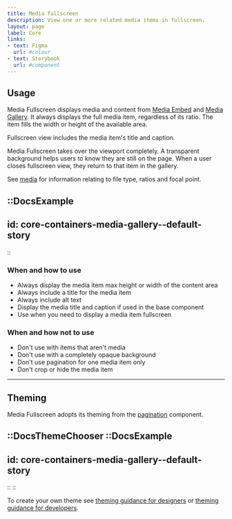 ```yaml
---
title: Media fullscreen
description: View one or more related media items in fullscreen.
layout: page
label: Core
links:
- text: Figma
  url: #colour
- text: Storybook
  url: #component
---
```


## Usage

Media Fullscreen displays media and content from [Media Embed](/design-system/components/media-embed/) and [Media Gallery](/design-system/components/media-gallery/). It always displays the full media item, regardless of its ratio. The item fills the width or height of the available area.

Fullscreen view includes the media item's title and caption.

Media Fullscreen takes over the viewport completely. A transparent background helps users to know they are still on the page. When a user closes fullscreen view, they return to that item in the gallery.

See [media](/design-system/components/media/) for information relating to file type, ratios and focal point.

::DocsExample
---
id: core-containers-media-gallery--default-story
---
::

### When and how to use

- Always display the media item max height or width of the content area
- Always include a title for the media item
- Always include alt text
- Display the media title and caption if used in the base component
- Use when you need to display a media item fullscreen

### When and how not to use

- Don't use with items that aren't media
- Don't use with a completely opaque background
- Don't use pagination for one media item only
- Don't crop or hide the media item

---

## Theming

Media Fullscreen adopts its theming from the [pagination](/design-system/components/pagination/) component.

::DocsThemeChooser
  ::DocsExample
  ---
  id: core-containers-media-gallery--default-story
  ---
  ::
::

To create your own theme see [theming guidance for designers]() or [theming guidance for developers]().
